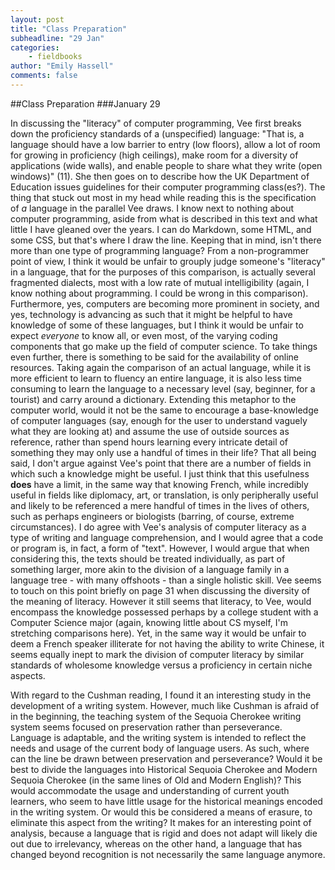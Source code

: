 ```yaml
---
layout: post
title: "Class Preparation"
subheadline: "29 Jan"
categories:
    - fieldbooks
author: "Emily Hassell"
comments: false
---
```


##Class Preparation
###January 29

In discussing the "literacy" of computer programming, Vee first breaks down the proficiency standards of a (unspecified) language: "That is, a language should have a low barrier to entry (low floors), allow a lot of room
for growing in proficiency (high ceilings), make room for a diversity of applications (wide walls), and enable people to share what they write (open windows)" (11). She then goes on to describe how the UK Department of Education issues guidelines for their computer programming class(es?). The thing that stuck out most in my head while reading this is the specification of _a_ language in the parallel Vee draws. I know next to nothing about computer programming, aside from what is described in this text and what little I have gleaned over the years. I can do Markdown, some HTML, and some CSS, but that's where I draw the line. Keeping that in mind, isn't there more than one type of programming language? From a non-programmer point of view, I think it would be unfair to grouply judge someone's "literacy" in a language, that for the purposes of this comparison, is actually several fragmented dialects, most with a low rate of mutual intelligibility (again, I know nothing about programming. I could be wrong in this comparison). Furthermore, yes, computers are becoming more prominent in society, and yes, technology is advancing as such that it might be helpful to have knowledge of some of these languages, but I think it would be unfair to expect _everyone_ to know all, or even most, of the varying coding components that go make up the field of computer science. To take things even further, there is something to be said for the availability of online resources. Taking again the comparison of an actual language, while it is more efficient to learn to fluency an entire language, it is also less time consuming to learn the language to a necessary level (say, beginner, for a tourist) and carry around a dictionary. Extending this metaphor to the computer world, would it not be the same to encourage a base-knowledge of computer languages (say, enough for the user to understand vaguely what they are looking at) and assume the use of outside sources as reference, rather than spend hours learning every intricate detail of something they may only use a handful of times in their life? That all being said, I don't argue against Vee's point that there are a number of fields in which such a knowledge might be useful. I just think that this usefulness **does** have a limit, in the same way that knowing French, while incredibly useful in fields like diplomacy, art, or translation, is only peripherally useful and likely to be referenced a mere handful of times in the lives of others, such as perhaps engineers or biologists (barring, of course, extreme circumstances). I do agree with Vee's analysis of computer literacy as a type of writing and language comprehension, and I would agree that a code or program is, in fact, a form of "text". However, I would argue that when considering this, the texts should be treated individually, as part of something larger, more akin to the division of a language family in a language tree - with many offshoots - than a single holistic skill. Vee seems to touch on this point briefly on page 31 when discussing the diversity of the meaning of literacy. However it still seems that literacy, to Vee, would encompass the knowledge possessed perhaps by a college student with a Computer Science major (again, knowing little about CS myself, I'm stretching comparisons here). Yet, in the same way it would be unfair to deem a French speaker illiterate for not having the ability to write Chinese, it seems equally inept to mark the division of computer literacy by similar standards of wholesome knowledge versus a proficiency in certain niche aspects.

With regard to the Cushman reading, I found it an interesting study in the development of a writing system. However, much like Cushman is afraid of in the beginning, the teaching system of the Sequoia Cherokee writing system seems focused on preservation rather than perseverance. Language is adaptable, and the writing system is intended to reflect the needs and usage of the current body of language users. As such, where can the line be drawn between preservation and perseverance? Would it be best to divide the languages into Historical Sequoia Cherokee and Modern Sequoia Cherokee (in the same lines of Old and Modern English)? This would accommodate the usage and understanding of current youth learners, who seem to have little usage for the historical meanings encoded in the writing system. Or would this be considered a means of erasure, to eliminate this aspect from the writing? It makes for an interesting point of analysis, because a language that is rigid and does not adapt will likely die out due to irrelevancy, whereas on the other hand, a language that has changed beyond recognition is not necessarily the same language anymore. 

